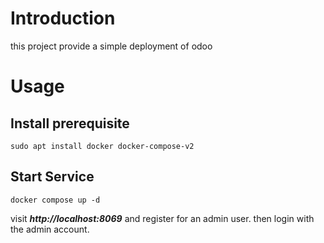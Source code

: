 # Introduction

this project provide a simple deployment of odoo

# Usage

## Install prerequisite

```shell
sudo apt install docker docker-compose-v2
```

## Start Service

```shell
docker compose up -d
```

visit ***http://localhost:8069*** and register for an admin user. then login with the admin account.
